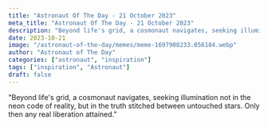 ```yaml
---
title: "Astronaut Of The Day - 21 October 2023"
meta_title: "Astronaut Of The Day - 21 October 2023"
description: "Beyond life's grid, a cosmonaut navigates, seeking illumination not in the neon code of reality, but in the truth stitched between untouched stars. Only then any real liberation attained."
date: 2023-10-21
image: "/astronaut-of-the-day/memes/meme-1697908233.056184.webp"
author: "Astronaut of The Day"
categories: ["astronaut", "inspiration"]
tags: ["inspiration", "Astronaut"]
draft: false
---
```

"Beyond life's grid, a cosmonaut navigates, seeking illumination not in the neon code of reality, but in the truth stitched between untouched stars. Only then any real liberation attained."
        